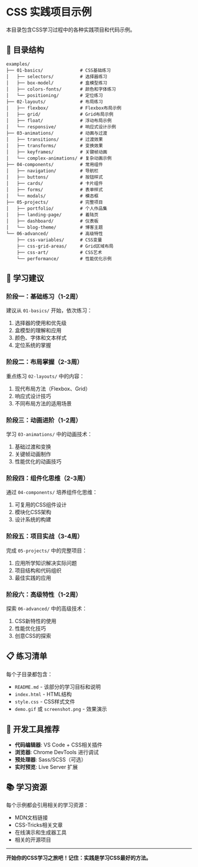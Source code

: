 # CSS 实践项目示例

本目录包含CSS学习过程中的各种实践项目和代码示例。

## 📁 目录结构

```
examples/
├── 01-basics/              # CSS基础练习
│   ├── selectors/          # 选择器练习
│   ├── box-model/          # 盒模型练习
│   ├── colors-fonts/       # 颜色和字体练习
│   └── positioning/        # 定位练习
├── 02-layouts/             # 布局练习
│   ├── flexbox/            # Flexbox布局示例
│   ├── grid/               # Grid布局示例
│   ├── float/              # 浮动布局示例
│   └── responsive/         # 响应式设计示例
├── 03-animations/          # 动画与过渡
│   ├── transitions/        # 过渡效果
│   ├── transforms/         # 变换效果
│   ├── keyframes/          # 关键帧动画
│   └── complex-animations/ # 复杂动画示例
├── 04-components/          # 常用组件
│   ├── navigation/         # 导航栏
│   ├── buttons/            # 按钮样式
│   ├── cards/              # 卡片组件
│   ├── forms/              # 表单样式
│   └── modals/             # 模态框
├── 05-projects/            # 完整项目
│   ├── portfolio/          # 个人作品集
│   ├── landing-page/       # 着陆页
│   ├── dashboard/          # 仪表板
│   └── blog-theme/         # 博客主题
└── 06-advanced/            # 高级特性
    ├── css-variables/      # CSS变量
    ├── css-grid-areas/     # Grid区域布局
    ├── css-art/            # CSS艺术
    └── performance/        # 性能优化示例
```

## 🎯 学习建议

### 阶段一：基础练习（1-2周）
建议从 `01-basics/` 开始，依次练习：
1. 选择器的使用和优先级
2. 盒模型的理解和应用
3. 颜色、字体和文本样式
4. 定位系统的掌握

### 阶段二：布局掌握（2-3周）
重点练习 `02-layouts/` 中的内容：
1. 现代布局方法（Flexbox、Grid）
2. 响应式设计技巧
3. 不同布局方法的适用场景

### 阶段三：动画进阶（1-2周）
学习 `03-animations/` 中的动画技术：
1. 基础过渡和变换
2. 关键帧动画制作
3. 性能优化的动画技巧

### 阶段四：组件化思维（2-3周）
通过 `04-components/` 培养组件化思维：
1. 可复用的CSS组件设计
2. 模块化CSS架构
3. 设计系统的构建

### 阶段五：项目实战（3-4周）
完成 `05-projects/` 中的完整项目：
1. 应用所学知识解决实际问题
2. 项目结构和代码组织
3. 最佳实践的应用

### 阶段六：高级特性（1-2周）
探索 `06-advanced/` 中的高级技术：
1. CSS新特性的使用
2. 性能优化技巧
3. 创意CSS的探索

## 📋 练习清单

每个子目录都包含：
- `README.md` - 该部分的学习目标和说明
- `index.html` - HTML结构
- `style.css` - CSS样式文件
- `demo.gif` 或 `screenshot.png` - 效果演示

## 🔧 开发工具推荐

- **代码编辑器**: VS Code + CSS相关插件
- **浏览器**: Chrome DevTools 进行调试
- **预处理器**: Sass/SCSS（可选）
- **实时预览**: Live Server 扩展

## 📚 学习资源

每个示例都会引用相关的学习资源：
- MDN文档链接
- CSS-Tricks相关文章
- 在线演示和生成器工具
- 相关的开源项目

---

**开始你的CSS学习之旅吧！记住：实践是学习CSS最好的方法。** 